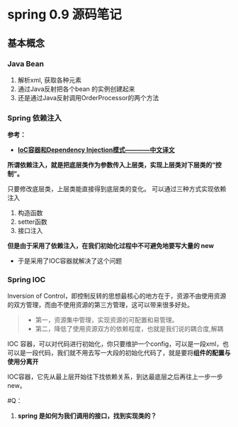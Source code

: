 # spring 0.9 源码笔记

## 基本概念

### Java Bean

1. 解析xml, 获取各种元素
2. 通过Java反射把各个bean 的实例创建起来
3. 还是通过Java反射调用OrderProcessor的两个方法


### Spring 依赖注入

**参考：**

- **[IoC容器和Dependency Injection模式————中文译文](http://insights.thoughtworkers.org/injection/)**


**所谓依赖注入，就是把底层类作为参数传入上层类，实现上层类对下层类的“控制”。**

只要修改底层类，上层类能直接得到底层类的变化。
可以通过三种方式实现依赖注入

1. 构造函数
2. setter函数
3. 接口注入

**但是由于采用了依赖注入，在我们初始化过程中不可避免地要写大量的 new**

- 于是采用了IOC容器就解决了这个问题

### Spring IOC

Inversion of Control，即控制反转的思想最核心的地方在于，资源不由使用资源的双方管理，而由不使用资源的第三方管理，这可以带来很多好处。

> - 第一，资源集中管理，实现资源的可配置和易管理。
> - 第二，降低了使用资源双方的依赖程度，也就是我们说的耦合度,解耦


IOC 容器，可以对代码进行初始化，你只要维护一个config，可以是一段xml，也可以是一段代码，我们就不用去写一大段的初始化代码了，就是要将**组件的配置与使用分离开**

IOC容器，它先从最上层开始往下找依赖关系，到达最底层之后再往上一步一步new。


#Q：
1. **spring 是如何为我们调用的接口，找到实现类的？**

>






